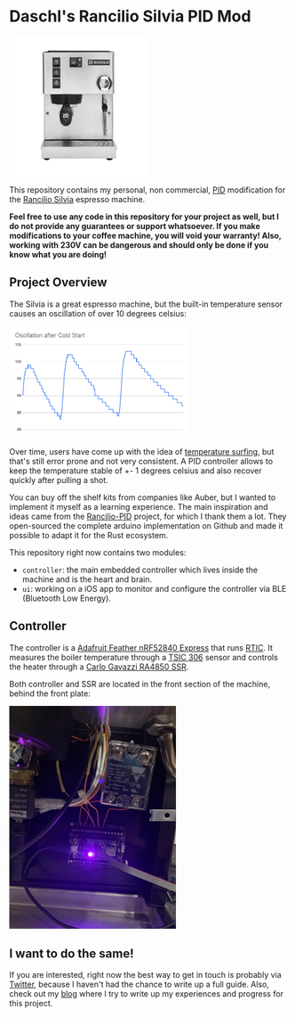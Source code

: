 # Daschl's Rancilio Silvia PID Mod

<img src="/docs/silvia-front.jpg" alt="Machine Front" height="250" />

This repository contains my personal, non commercial, [PID](https://en.wikipedia.org/wiki/PID_controller) modification for the [Rancilio Silvia](https://www.ranciliogroup.com/rancilio/silvia/silvia/) espresso machine.

**Feel free to use any code in this repository for your project as well, but I do not provide any guarantees or support whatsoever. If you make modifications to your coffee machine, you will void your warranty! Also, working with 230V can be dangerous and should only be done if you know what you are doing!**

## Project Overview

The Silvia is a great espresso machine, but the built-in temperature sensor causes an oscillation of over 10 degrees celsius:

<img src="/docs/oscillation.png" alt="Regular Oscillation" height="200" />

Over time, users have come up with the idea of [temperature surfing](https://www.youtube.com/watch?v=IYMF9yY-TR0), but that's still error prone and not very consistent. A PID controller allows to keep the temperature stable of +- 1 degrees celsius and also recover quickly after pulling a shot.

You can buy off the shelf kits from companies like Auber, but I wanted to implement it myself as a learning experience. The main inspiration and ideas came from the [Rancilio-PID](http://rancilio-pid.de/) project, for which I thank them a lot. They open-sourced the complete arduino implementation on Github and made it possible to adapt it for the Rust ecosystem.

This repository right now contains two modules:

 - `controller`: the main embedded controller which lives inside the machine and is the heart and brain.
 - `ui`: working on a iOS app to monitor and configure the controller via BLE (Bluetooth Low Energy).

## Controller

The controller is a [Adafruit Feather nRF52840 Express](https://www.adafruit.com/product/4062) that runs [RTIC](https://rtic.rs). It measures the boiler temperature through a [TSIC 306](https://www.ist-ag.com/sites/default/files/DTTSic20x_30x_E.pdf) sensor and controls the heater through a [Carlo Gavazzi RA4850 SSR](https://eu.mouser.com/ProductDetail/Carlo-Gavazzi/RA4850-D12?qs=xZ%2FP%252Ba9zWqbxbkVxBjta9Q==).

Both controller and SSR are located in the front section of the machine, behind the front plate:

<img src="/docs/controller-and-ssr.jpg" alt="Controller and SSRs" height="400" />

## I want to do the same!

If you are interested, right now the best way to get in touch is probably via [Twitter](https://twitter.com/daschl), because I haven't had the chance to write up a full guide. Also, check out my [blog](https://nitschinger.at/) where I try to write up my experiences and progress for this project.